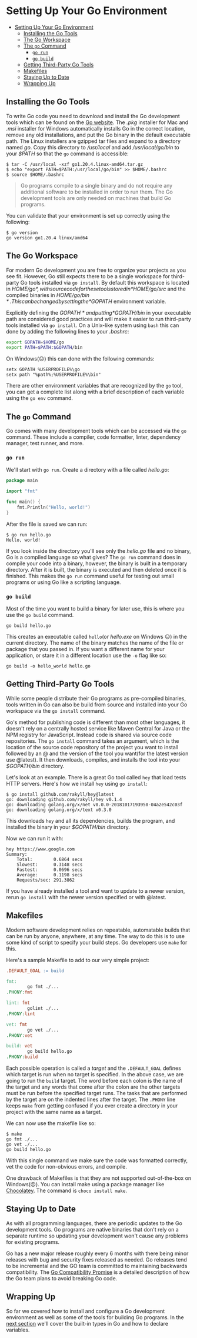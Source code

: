 # Setting Up Your Go Environment

<!--toc:start-->
- [Setting Up Your Go Environment](#setting-up-your-go-environment)
  - [Installing the Go Tools](#installing-the-go-tools)
  - [The Go Workspace](#the-go-workspace)
  - [The `go` Command](#the-go-command)
    - [`go run`](#go-run)
    - [`go build`](#go-build)
  - [Getting Third-Party Go Tools](#getting-third-party-go-tools)
  - [Makefiles](#makefiles)
  - [Staying Up to Date](#staying-up-to-date)
  - [Wrapping Up](#wrapping-up)
<!--toc:end-->

## Installing the Go Tools
To write Go code you need to download and install the Go development tools which can be found on the [Go website](https://go.dev/dl/). The *.pkg* installer for Mac and *.msi* installer for Windows automatically installs Go in the correct location, remove any old installations, and put the Go binary in the default executable path. The Linux installers are gzipped tar files and expand to a directory named *go*. Copy this directory to */usr/local* and add */usr/local/go/bin* to your *$PATH* so that the `go` command is accessible:

```shell
$ tar -C /usr/local -xzf go1.20.4.linux-amd64.tar.gz
$ echo "export PATH=$PATH:/usr/local/go/bin" >> $HOME/.bashrc
$ source $HOME/.bashrc
```

> Go programs compile to a single binary and do not require any additional software to be installed in order to run them. The Go development tools are only needed on machines that build Go programs.

You can validate that your environment is set up correctly using the following:

```shell
$ go version
go version go1.20.4 linux/amd64
```

## The Go Workspace
For modern Go development you are free to organize your projects as you see fit. However, Go still expects there to be a single workspace for third-party Go tools installed via `go install`. By default this workspace is located in *$HOME/go*, with source code for these tools stored in *$HOME/go/src* and the compiled binaries in *$HOME/go/bin*. This can be changed by setting the *$GOPATH* environment variable.

Explicitly defining the *$GOPATH* and putting *$GOPATH/bin* in your executable path are considered good practices and will make it easier to run third-party tools installed via `go install`. On a Unix-like system using `bash` this can done by adding the following lines to your *.bashrc*:

```bash
export GOPATH=$HOME/go
export PATH=$PATH:$GOPATH/bin
```

On Windows(☹️) this can done with the following commands:

```shell
setx GOPATH %USERPROFILE%\go
setx path "%path%;%USERPROFILE%\bin"
```

There are other environment variables that are recognized by the `go` tool, you can get a complete list along with a brief description of each variable using the `go env` command.

## The `go` Command
Go comes with many development tools which can be accessed via the `go` command. These include a compiler, code formatter, linter, dependency manager, test runner, and more.

### `go run` 
We'll start with `go run`. Create a directory with a file called *hello.go*:

```go
package main

import "fmt"

func main() {
    fmt.Println("Hello, world!")
}
```

After the file is saved we can run:

```shell
$ go run hello.go
Hello, world!
```

If you look inside the directory you'll see only the *hello.go* file and no binary, Go is a compiled language so what gives? The `go run` command does in compile your code into a binary, however, the binary is built in a temporary directory. After it is built, the binary is executed and then deleted once it is finished. This makes the `go run` command useful for testing out small programs or using Go like a scripting language.

### `go build`
Most of the time you want to build a binary for later use, this is where you use the `go build` command.

```shell
go build hello.go
```

This creates an executable called `hello`(or *hello.exe* on Windows ☹️) in the current directory. The name of the binary matches the name of the file or package that you passed in. If you want a different name for your application, or stare it in a different location use the `-o` flag like so:

```shell
go build -o hello_world hello.go
```

## Getting Third-Party Go Tools
While some people distribute their Go programs as pre-compiled binaries, tools written in Go can also be build from source and installed into your Go workspace via the `go install` command.

Go's method for publishing code is different than most other languages, it doesn't rely on a centrally hosted service like Maven Central for Java or the NPM registry for JavaScript. Instead code is shared via source code repositories. The `go install` command takes an argument, which is the location of the source code repository of the project you want to install followed by an @ and the version of the tool you want(for the latest version use @latest). It then downloads, compiles, and installs the tool into your *$GOPATH/bin* directory. 

Let's look at an example. There is a great Go tool called `hey` that load tests HTTP servers. Here's how we install `hey` using `go install`:

```shell
$ go install github.com/rakyll/hey@latest
go: downloading github.com/rakyll/hey v0.1.4
go: downloading golang.org/x/net v0.0.0-20181017193950-04a2e542c03f
go: downloading golang.org/x/text v0.3.0
```

This downloads `hey` and all its dependencies, builds the program, and installed the binary in your *$GOPATH/bin* directory.

Now we can run it with:

```shell
hey https://www.google.com
Summary:
    Total:        0.6864 secs
    Slowest:      0.3148 secs
    Fastest:      0.0696 secs
    Average:      0.1198 secs
    Requests/sec: 291.3862
```

If you have already installed a tool and want to update to a newer version, rerun `go install` with the newer version specified or with @latest.

## Makefiles
Modern software development relies on repeatable, automatable builds that can be run by anyone, anywhere, at any time. The way to do this is to use some kind of script to specify your build steps. Go developers use `make` for this.

Here's a sample Makefile to add to our very simple project:

```makefile
.DEFAULT_GOAL := build

fmt:
        go fmt ./...
.PHONY:fmt

lint: fmt
        golint ./...
.PHONY:lint

vet: fmt
        go vet ./...
.PHONY:vet

build: vet
        go build hello.go
.PHONY:build
```

Each possible operation is called a *target* and the `.DEFAULT_GOAL` defines which target is run when no target is specified. In the above case, we are going to run the `build` target. The word before each colon is the name of the target and any words that come after the colon are the other targets must be run before the specified target runs. The tasks that are performed by the target are on the indented lines after the target. The `.PHONY` line keeps `make` from getting confused if you ever create a directory in your project with the same name as a target.

We can now use the makefile like so:

```shell
$ make
go fmt ./...
go vet ./...
go build hello.go
```

With this single command we make sure the code was formatted correctly, vet the code for non-obvious errors, and compile.

One drawback of Makefiles is that they are not supported out-of-the-box on Windows(☹️). You can install make using a package manager like [Chocolatey](https://chocolatey.org/). The command is `choco install make`.

## Staying Up to Date
As with all programming languages, there are periodic updates to the Go development tools. Go programs are native binaries that don't rely on a separate runtime so updating your development won't cause any problems for existing programs. 

Go has a new major release roughly every 6 months with there being minor releases with bug and security fixes released as needed. Go releases tend to be incremental and the GO team is committed to maintaining backwards compatibility. The [Go Compatibility Promise](https://go.dev/doc/go1compat) is a detailed description of how the Go team plans to avoid breaking Go code.

## Wrapping Up
So far we covered how to install and configure a Go development environment as well as some of the tools for building Go programs. In the [next section](./2_primitive_types_and_declarations.md) we'll cover the built-in types in Go and how to declare variables.

